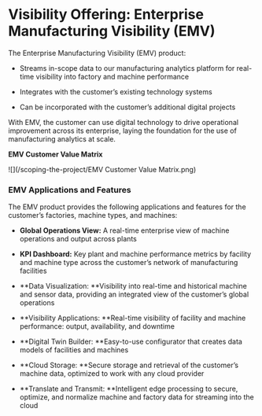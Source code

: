 # Visibility Offering: Enterprise Manufacturing Visibility \(EMV\)

The Enterprise Manufacturing Visibility \(EMV\) product:

* Streams in-scope data to our manufacturing analytics platform for real-time visibility into factory and machine performance

* Integrates with the customer’s existing technology systems

* Can be incorporated with the customer’s additional digital projects

With EMV, the customer can use digital technology to drive operational improvement across its enterprise, laying the foundation for the use of manufacturing analytics at scale.

**EMV Customer Value Matrix**

![](/scoping-the-project/EMV Customer Value Matrix.png)

### EMV Applications and Features

The EMV product provides the following applications and features for the customer’s factories, machine types, and machines:

* **Global Operations View:** A real-time enterprise view of machine operations and output across plants

* **KPI Dashboard:** Key plant and machine performance metrics by facility and machine type across the customer’s network of manufacturing facilities

* **Data Visualization: **Visibility into real-time and historical machine and sensor data, providing an integrated view of the customer’s global operations

* **Visibility Applications: **Real-time visibility of facility and machine performance: output, availability, and downtime

* **Digital Twin Builder: **Easy-to-use configurator that creates data models of facilities and machines

* **Cloud Storage: **Secure storage and retrieval of the customer’s machine data, optimized to work with any cloud provider

* **Translate and Transmit: **Intelligent edge processing to secure, optimize, and normalize machine and factory data for streaming into the cloud




